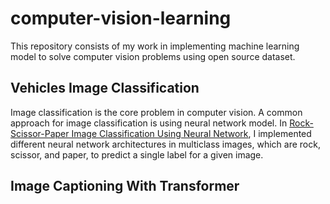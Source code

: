 # computer-vision-learning

This repository consists of my work in implementing machine learning model to solve computer vision problems using open source dataset.

## Vehicles Image Classification 

Image classification is the core problem in computer vision. A common approach for image classification is using neural network model. In [Rock-Scissor-Paper Image Classification Using Neural Network](https://), I implemented different neural network architectures in multiclass images, which are rock, scissor, and paper, to predict a single label for a given image.

## Image Captioning With Transformer

